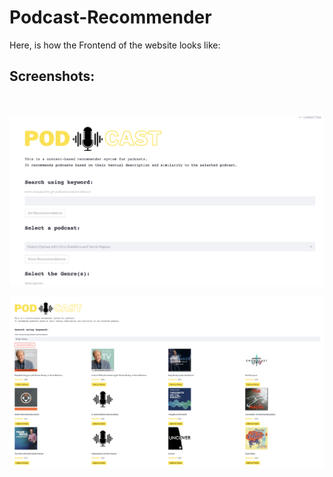 # Podcast-Recommender

Here, is how the Frontend of the website looks like:
<br>

## Screenshots:

<br>

![Front-Page](data/img1.png)
<br>

![Search-Page](data/img2.png)
